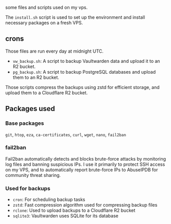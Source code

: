 some files and scripts used on my vps.

The `install.sh` script is used to set up the environment and install necessary packages on a fresh VPS.

## crons

Those files are run every day at midnight UTC.

- `vw_backup.sh`: A script to backup Vaultwarden data and upload it to an R2 bucket.
- `pg_backup.sh`: A script to backup PostgreSQL databases and upload them to an R2 bucket.

Those scripts compress the backups using zstd for efficient storage, and upload them to a Cloudflare R2 bucket.

## Packages used

### Base packages

`git`, `htop`, `eza`, `ca-certificates`, `curl`, `wget`, `nano`, `fail2ban`

### fail2ban

Fail2ban automatically detects and blocks brute-force attacks by monitoring log files and banning suspicious IPs. I use it primarily to protect SSH access on my VPS, and to automatically report brute-force IPs to AbuseIPDB for community threat sharing.

### Used for backups

- `cron`: For scheduling backup tasks
- `zstd`: Fast compression algorithm used for compressing backup files
- `rclone`: Used to upload backups to a Cloudflare R2 bucket
- `sqlite3`: Vaultwarden uses SQLite for its database